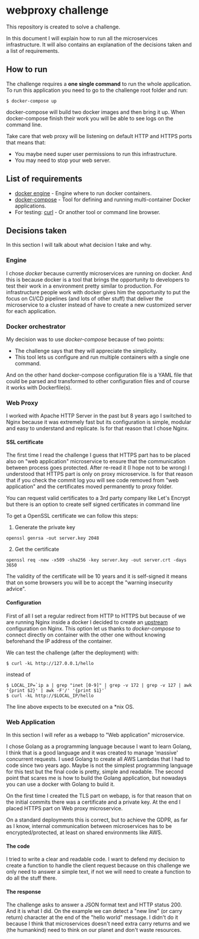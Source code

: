 # webproxy challenge

This repository is created to solve a challenge.

In this document I will explain how to run all the microservices infrastructure. It will also contains an explanation of the
decisions taken and a list of requirements.

## How to run

The challenge requires a **one single command** to run the whole application.
To run this application you need to go to the challenge root folder and run:

```
$ docker-compose up
```

docker-compose will build two docker images and then bring it up. When docker-compose finish their work you will be
able to see logs on the command line.

Take care that web proxy will be listening on default HTTP and HTTPS ports that means that:
 - You maybe need super user permissions to run this infrastructure.
 - You may need to stop your web server.

## List of requirements
 - [docker engine](https://docs.docker.com/install/) - Engine where to run docker containers.
 - [docker-compose](https://docs.docker.com/compose/install/) - Tool for defining and running multi-container Docker applications.
 - For testing: [curl](https://curl.haxx.se/) - Or another tool or command line browser.


## Decisions taken

In this section I will talk about what decision I take and why.

### Engine

I chose _docker_ because currently microservices are running on docker. And this is because docker is a tool that brings the
opportunity to developers to test their work in a environment pretty similar to production. For infrastructure people work with
docker gives him the opportunity to put the focus on CI/CD pipelines (and lots of other stuff) that deliver the microservice
to a cluster instead of have to create a new customized server for each application.

### Docker orchestrator

My decision was to use _docker-compose_ because of two points:
 - The challenge says that they will appreciate the simplicity.
 - This tool lets us configure and run multiple containers with a single one command.

And on the other hand docker-compose configuration file is a YAML file that could be parsed and transformed to other
configuration files and of course it works with Dockerfile(s).


### Web Proxy

I worked with Apache HTTP Server in the past but 8 years ago I switched to Nginx because it was extremely fast but its
configuration is simple, modular and easy to understand and replicate.
Is for that reason that I chose Nginx.

#### SSL certificate
The first time I read the challenge I guess that HTTPS part has to be placed also on "web application" microservice to
ensure that the communication between process goes protected. After re-read it (I hope not to be wrong) I understood
that HTTPS part is only on proxy microservice. Is for that reason that if you check the commit log you will see code
removed from "web application" and the certificates moved permanently to proxy folder.

You can request valid certificates to a 3rd party company like Let's Encrypt but there is an option to create self
signed certificates in command line

To get a OpenSSL certificate we can follow this steps:

1. Generate the private key
```
openssl genrsa -out server.key 2048
```
2. Get the certificate
```
openssl req -new -x509 -sha256 -key server.key -out server.crt -days 3650
```

The validity of the certificate will be 10 years and it is self-signed it means that on some browsers you will be to
accept the "warning insecurity advice".

#### Configuration

First of all I set a regular redirect from HTTP to HTTPS but because of we are running Nginx inside a docker I decided
to create an [upstream](http://nginx.org/en/docs/http/ngx_http_upstream_module.html) configuration on Nginx. This option
let us thanks to _docker-compose_ to connect directly on container with the other one without knowing beforehand the
IP address of the container.

We can test the challenge (after the deployment) with:
```
$ curl -kL http://127.0.0.1/hello
```
instead of
```
$ LOCAL_IP=`ip a | grep "inet [0-9]" | grep -v 172 | grep -v 127 | awk '{print $2}' | awk -F'/' '{print $1}'`
$ curl -kL http://$LOCAL_IP/hello
```

The line above expects to be executed on a \*nix OS.

### Web Application

In this section I will refer as a webapp to "Web application" microservice.

I chose Golang as a programming language because I want to learn Golang, I think that is a good language and it was
created to manage 'massive' concurrent requests.
I used Golang to create all AWS Lambdas that I had to code since two years ago. Maybe is not the simplest programming
language for this test but the final code is pretty, simple and readable.
The second point that scares me is how to build the Golang application, but nowadays you can use a docker with Golang
to build it.

On the first time I created the TLS part on webapp, is for that reason that on the initial commits there was a certificate
and a private key. At the end I placed HTTPS part on Web proxy microservice.

On a standard deployments this is correct, but to achieve the GDPR, as far as I know, internal communication between
microservices has to be encrypted/protected, at least on shared environments like AWS.


#### The code

I tried to write a clear and readable code. I want to defend my decision to create a function to handle the client request
because on this challenge we only need to answer a simple text, if not we will need to create a function to do all the
stuff there.

#### The response

The challenge asks to answer a JSON format text and HTTP status 200. And it is what I did. On the example we can detect
a "new line" (or carry return) character at the end of the "hello world" message.
I didn't do it because I think that microservices doesn't need extra carry returns and we (the humankind) need to think on our planet and don't waste resources.


